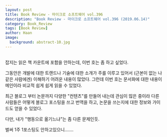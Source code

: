 ```yaml
---
layout: post
title: Book Review - 마이크로 소프트웨어 vol.396
description: "Book Review - 마이크로 소프트웨어 vol.396 (2019.06.14)" 
category: Book_Review
tags: [Book Review]
author: Haan
image:
  background: abstract-10.jpg
---
```

<br/>
잡지는 읽은 책 카운트에 포함을 안하는데, 이번 호는 좀 하고 싶었다.

그동안은 개발에 대한 트랜드나 기술에 대한 소개가 주를 이루고 있어서
(근본이 없는 나같은 사람에겐) 이해하기 어려운 내용이 많았다.
그런데 이번 호는 문서화에 대한 내용이 메인이라 비교적 쉽게 쉽게 읽을 수 있었다.

최근 블로그 부터 논문까지 다양한 "컨텐츠"를 만들어 내는데 관심이 많은 중이라 다른 사람들은 어떻게 블로그 포스팅을 쓰고 번역을 하고, 논문을 쓰는지에 대한 정보와 가이드도 얻을 수 있었다.

다만,
내가 "행동으로 옮기느냐"는 좀 다른 문제인듯.

벌써 1주 1포스팅도 안하고있으니……. 